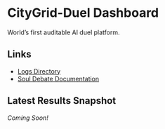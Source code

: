 # CityGrid-Duel Dashboard

World’s first auditable AI duel platform.

## Links

- [Logs Directory](../logs/)
- [Soul Debate Documentation](../docs/soul_debate/README.md)

## Latest Results Snapshot

*Coming Soon!*